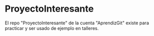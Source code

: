 # ProyectoInteresante
El repo "ProyectoInteresante" de la cuenta "AprendizGit" existe para practicar y ser usado de ejemplo en talleres.
